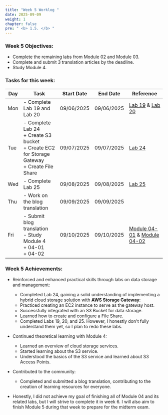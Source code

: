 ```yaml
---
title: "Week 5 Worklog "
date: 2025-09-09
weight: 1
chapter: false
pre: " <b> 1.5. </b> "
---
```


### Week 5 Objectives:

*   Complete the remaining labs from Module 02 and Module 03.
*   Complete and submit 3 translation articles by the deadline.
*   Study Module 4.

### Tasks for this week:
| Day | Task                                                                                  | Start Date   | End Date     | Reference                                                                                                                                                                                                            |
| --- | ------------------------------------------------------------------------------------- | ------------ | -------------- | ---------------------------------------------------------------------------------------------------------------------------------------------------------------------------------------------------------------------- |
| Mon | - Complete Lab 19 and Lab 20                                                          | 09/06/2025   | 09/06/2025     | [Lab 19](https://000019.awsstudygroup.com/) & [Lab 20](https://000020.awsstudygroup.com/)<br>                                                                                                                            |
| Tue | - Complete Lab 24<br>+ Create S3 bucket<br>+ Create EC2 for Storage Gateway<br>+ Create File Share | 09/07/2025   | 09/07/2025     | [Lab 24](https://000024.awsstudygroup.com/)                                                                                                                                                                             |
| Wed | - Complete Lab 25                                                                     | 09/08/2025   | 09/08/2025     | [Lab 25](https://000025.awsstudygroup.com/)                                                                                                                                                                             |
| Thu | - Work on the blog translation                                                        | 09/09/2025   | 09/09/2025     |                                                                                                                                                                                                                        |
| Fri | - Submit blog translation<br>- Study Module 4<br>+ 04-01<br>+ 04-02                   | 09/10/2025   | 09/10/2025     | [Module 04-01](https://www.youtube.com/watch?v=hsCfP0IxoaM&list=PLahN4TLWtox2a3vElknwzU_urND8hLn1i&index=103) & [Module 04-02](https://www.youtube.com/watch?v=_yunukwcAwc&list=PLahN4TLWtox2a3vElknwzU_urND8hLn1i&index=104) |

### Week 5 Achievements:

* Reinforced and enhanced practical skills through labs on data storage and management:
  *   Completed Lab 24, gaining a solid understanding of implementing a hybrid cloud storage solution with **AWS Storage Gateway**:
    *   Practiced creating an EC2 instance to serve as the gateway host.
    *   Successfully integrated with an S3 Bucket for data storage.
    *   Learned how to create and configure a File Share.
  *   Completed Labs 19, 20, and 25. However, I honestly don't fully understand them yet, so I plan to redo these labs.

* Continued theoretical learning with Module 4:
  *   Learned an overview of cloud storage services.
  *   Started learning about the S3 service.
    *   Understood the basics of the S3 service and learned about S3 Access Points.

* Contributed to the community:
  *   Completed and submitted a blog translation, contributing to the creation of learning resources for everyone.

*  Honestly, I did not achieve my goal of finishing all of Module 04 and its related labs, but I will strive to complete it in week 6. I will also aim to finish Module 5 during that week to prepare for the midterm exam.